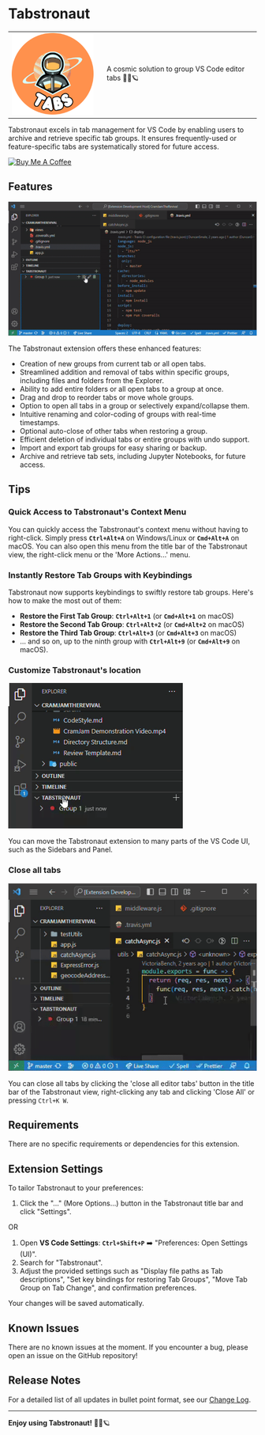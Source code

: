 # Tabstronaut

<table>
  <tr>
    <td><img src="extension/media/Tabstronaut.png" alt="Tabstronaut" width="200"></td>
    <td valign="middle" style="padding-left: 20px;">A cosmic solution to group VS Code editor tabs 👩‍🚀🪐</td>
  </tr>
</table>

Tabstronaut excels in tab management for VS Code by enabling users to archive and retrieve specific tab groups. It ensures frequently-used or feature-specific tabs are systematically stored for future access.

<a href="https://www.buymeacoffee.com/jhhtaylor" target="_blank"><img src="https://cdn.buymeacoffee.com/buttons/v2/default-yellow.png" alt="Buy Me A Coffee" width="217" height="60"></a>

## Features

![Tabstronaut in action](extension/media/tabstronaut-demo-3.gif)

The Tabstronaut extension offers these enhanced features:

- Creation of new groups from current tab or all open tabs.
- Streamlined addition and removal of tabs within specific groups, including files and folders from the Explorer.
- Ability to add entire folders or all open tabs to a group at once.
- Drag and drop to reorder tabs or move whole groups.
- Option to open all tabs in a group or selectively expand/collapse them.
- Intuitive renaming and color-coding of groups with real-time timestamps.
- Optional auto-close of other tabs when restoring a group.
- Efficient deletion of individual tabs or entire groups with undo support.
- Import and export tab groups for easy sharing or backup.
- Archive and retrieve tab sets, including Jupyter Notebooks, for future access.

## Tips

### Quick Access to Tabstronaut's Context Menu

You can quickly access the Tabstronaut's context menu without having to right-click. Simply press **`Ctrl+Alt+A`** on Windows/Linux or **`Cmd+Alt+A`** on macOS. You can also open this menu from the title bar of the Tabstronaut view, the right-click menu or the 'More Actions...' menu.

### Instantly Restore Tab Groups with Keybindings

Tabstronaut now supports keybindings to swiftly restore tab groups. Here's how to make the most out of them:

- **Restore the First Tab Group**: **`Ctrl+Alt+1`** (or **`Cmd+Alt+1`** on macOS)
- **Restore the Second Tab Group**: **`Ctrl+Alt+2`** (or **`Cmd+Alt+2`** on macOS)
- **Restore the Third Tab Group**: **`Ctrl+Alt+3`** (or **`Cmd+Alt+3`** on macOS)
- ... and so on, up to the ninth group with **`Ctrl+Alt+9`** (or **`Cmd+Alt+9`** on macOS).

### Customize Tabstronaut's location

![Customize Tabstronaut's location](extension/media/tabstronaut-demo-2.gif)

You can move the Tabstronaut extension to many parts of the VS Code UI, such as the Sidebars and Panel.

### Close all tabs

![Close all tabs](extension/media/tabstronaut-demo-4.gif)

You can close all tabs by clicking the 'close all editor tabs' button in the title bar of the Tabstronaut view, right-clicking any tab and clicking 'Close All' or pressing `Ctrl+K W`.

## Requirements

There are no specific requirements or dependencies for this extension.

## Extension Settings

To tailor Tabstronaut to your preferences:

1. Click the "..." (More Options...) button in the Tabstronaut title bar and click "Settings".

OR

1. Open **VS Code Settings**: **`Ctrl+Shift+P`** ➡️ "Preferences: Open Settings (UI)".
2. Search for "Tabstronaut".
3. Adjust the provided settings such as "Display file paths as Tab descriptions", "Set key bindings for restoring Tab Groups", "Move Tab Group on Tab Change", and confirmation preferences.

Your changes will be saved automatically.

## Known Issues

There are no known issues at the moment. If you encounter a bug, please open an issue on the GitHub repository!

## Release Notes

For a detailed list of all updates in bullet point format, see our [Change Log](extension/CHANGELOG.md).

---

**Enjoy using Tabstronaut!** 🧑‍🚀🪐
